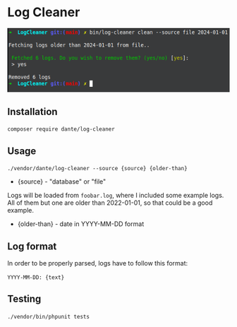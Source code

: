 # Log Cleaner 

![assets/log_cleaner.png](assets/log_cleaner.png)

## Installation 

`composer require dante/log-cleaner`

## Usage 

`./vendor/dante/log-cleaner --source {source} {older-than}`

* {source} - "database" or "file"

Logs will be loaded from `foobar.log`, where I included some example logs. All of them but one are older than 2022-01-01, so that could be a good example.

* {older-than} - date in YYYY-MM-DD format

## Log format

In order to be properly parsed, logs have to follow this format:

`YYYY-MM-DD: {text}`

## Testing 

`./vendor/bin/phpunit tests`